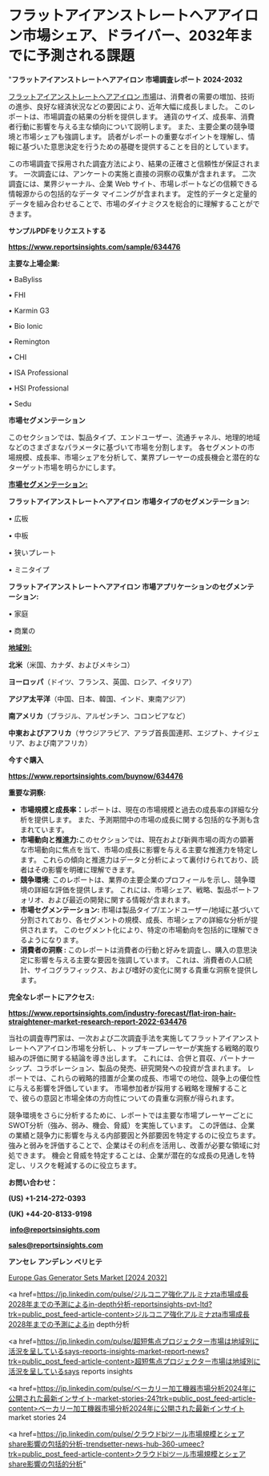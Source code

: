  # フラットアイアンストレートヘアアイロン市場シェア、ドライバー、2032年までに予測される課題

"<strong>フラットアイアンストレートヘアアイロン 市場調査レポート 2024-2032</strong>

<a href=https://www.reportsinsights.com/sample/634476>フラットアイアンストレートヘアアイロン 市場</a>は、消費者の需要の増加、技術の進歩、良好な経済状況などの要因により、近年大幅に成長しました。 このレポートは、市場調査の結果の分析を提供します。 通貨のサイズ、成長率、消費者行動に影響を与える主な傾向について説明します。 また、主要企業の競争環境と市場シェアも強調します。 読者がレポートの重要なポイントを理解し、情報に基づいた意思決定を行うための基礎を提供することを目的としています。

この市場調査で採用された調査方法により、結果の正確さと信頼性が保証されます。 一次調査には、アンケートの実施と直接の洞察の収集が含まれます。 二次調査には、業界ジャーナル、企業 Web サイト、市場レポートなどの信頼できる情報源からの包括的なデータ マイニングが含まれます。 定性的データと定量的データを組み合わせることで、市場のダイナミクスを総合的に理解することができます。

<strong><b>サンプルPDFをリクエストする</b></strong>

<a href=https://www.reportsinsights.com/sample/634476><strong><u>https://www.reportsinsights.com/sample/634476</u></strong></a>

<strong>主要な上場企業:</strong>

• BaByliss

• FHI

• Karmin G3

• Bio Ionic

• Remington

• CHI

• ISA Professional

• HSI Professional

• Sedu

<strong>市場セグメンテーション</strong>

このセクションでは、製品タイプ、エンドユーザー、流通チャネル、地理的地域などのさまざまなパラメータに基づいて市場を分割します。 各セグメントの市場規模、成長率、市場シェアを分析して、業界プレーヤーの成長機会と潜在的なターゲット市場を明らかにします。

<strong><u>市場セグメンテーション</u></strong><strong><u>:</u></strong>

<strong>フラットアイアンストレートヘアアイロン 市場タイプのセグメンテーション:</strong>

• 広板

• 中板

• 狭いプレート

• ミニタイプ

<strong>フラットアイアンストレートヘアアイロン 市場アプリケーションのセグメンテーション:</strong>

• 家庭

• 商業の

<strong><u>地域別</u></strong><strong><u>:</u></strong>

<strong>北米</strong>（米国、カナダ、およびメキシコ）

<strong>ヨーロッパ</strong>（ドイツ、フランス、英国、ロシア、イタリア）

<strong>アジア太平洋</strong>（中国、日本、韓国、インド、東南アジア）

<strong>南アメリカ</strong>（ブラジル、アルゼンチン、コロンビアなど）

<strong>中東およびアフリカ</strong>（サウジアラビア、アラブ首長国連邦、エジプト、ナイジェリア、および南アフリカ）

<strong>今すぐ購入</strong>

<a href=https://www.reportsinsights.com/buynow/634476><strong><u>https://www.reportsinsights.com/buynow/634476</u></strong></a>

<strong>重要な洞察:</strong>
<ul>
  <li><strong>市場規模と成長率：</strong>レポートは、現在の市場規模と過去の成長率の詳細な分析を提供します。 また、予測期間中の市場の成長に関する包括的な予測も含まれています。</li>
  <li><strong>市場動向と推進力:</strong>このセクションでは、現在および新興市場の両方の顕著な市場動向に焦点を当て、市場の成長に影響を与える主要な推進力を特定します。 これらの傾向と推進力はデータと分析によって裏付けられており、読者はその影響を明確に理解できます。</li>
  <li><strong>競争環境</strong>: このレポートは、業界の主要企業のプロフィールを示し、競争環境の詳細な評価を提供します。 これには、市場シェア、戦略、製品ポートフォリオ、および最近の開発に関する情報が含まれます。</li>
  <li><strong>市場セグメンテーション: </strong>市場は製品タイプ/エンドユーザー/地域に基づいて分割されており、各セグメントの規模、成長、市場シェアの詳細な分析が提供されます。 このセグメント化により、特定の市場動向を包括的に理解できるようになります。</li>
  <li><strong>消費者の洞察 : </strong>このレポートは消費者の行動と好みを調査し、購入の意思決定に影響を与える主要な要因を強調しています。 これは、消費者の人口統計、サイコグラフィックス、および嗜好の変化に関する貴重な洞察を提供します。</li>
</ul>
<strong>完全なレポートにアクセス:</strong>

<a href=https://www.reportsinsights.com/industry-forecast/flat-iron-hair-straightener-market-research-report-2022-634476><strong><u><b>https://www.reportsinsights.com/industry-forecast/flat-iron-hair-straightener-market-research-report-2022-634476</b></u></strong></a>

当社の調査専門家は、一次および二次調査手法を実施してフラットアイアンストレートヘアアイロン市場を分析し、トップキープレーヤーが実施する戦略的取り組みの評価に関する結論を導き出します。 これには、合併と買収、パートナーシップ、コラボレーション、製品の発売、研究開発への投資が含まれます。 レポートでは、これらの戦略的措置が企業の成長、市場での地位、競争上の優位性に与える影響を評価しています。 市場参加者が採用する戦略を理解することで、彼らの意図と市場全体の方向性についての貴重な洞察が得られます。

競争環境をさらに分析するために、レポートでは主要な市場プレーヤーごとにSWOT分析（強み、弱み、機会、脅威）を実施しています。 この評価は、企業の業績と競争力に影響を与える内部要因と外部要因を特定するのに役立ちます。 強みと弱みを評価することで、企業はその利点を活用し、改善が必要な領域に対処できます。 機会と脅威を特定することは、企業が潜在的な成長の見通しを特定し、リスクを軽減するのに役立ちます。

<strong>お問い合わせ：</strong>

<strong>(US) +1-214-272-0393</strong>

<strong>(UK) +44-20-8133-9198</strong>

<strong> </strong><a href=info@reportsinsights.com><strong><u>info@reportsinsights.com</u></strong></a>

<a href=sales@reportsinsights.com><strong><u>sales@reportsinsights.com</u></strong></a>

<strong>アンセレ アンデレン ベリヒテ</strong>

<a href=https://www.linkedin.com/pulse/europe-gas-generator-sets-markets-strategic-yd6rf/>Europe Gas Generator Sets Market [2024 2032]</a>

<a href=https://jp.linkedin.com/pulse/ジルコニア強化アルミナzta市場成長2028年までの予測によるin-depth分析-reportsinsights-pvt-ltd?trk=public_post_feed-article-content>ジルコニア強化アルミナzta市場成長2028年までの予測によるin depth分析</a>

<a href=https://jp.linkedin.com/pulse/超短焦点プロジェクター市場は地域別に活況を呈しているsays-reports-insights-market-report-news?trk=public_post_feed-article-content>超短焦点プロジェクター市場は地域別に活況を呈しているsays reports insights</a>

<a href=https://jp.linkedin.com/pulse/ベーカリー加工機器市場分析2024年に公開された最新インサイト-market-stories-24?trk=public_post_feed-article-content>ベーカリー加工機器市場分析2024年に公開された最新インサイト market stories 24</a>

<a href=https://jp.linkedin.com/pulse/クラウドbiツール市場規模とシェアshare影響の包括的分析-trendsetter-news-hub-360-umeec?trk=public_post_feed-article-content>クラウドbiツール市場規模とシェアshare影響の包括的分析</a>"
